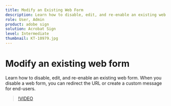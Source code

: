 ```yaml
---
title: Modify an Existing Web Form
description: Learn how to disable, edit, and re-enable an existing web form
role: User, Admin
product: adobe sign
solution: Acrobat Sign
level: Intermediate
thumbnail: KT-10979.jpg
---
```

# Modify an existing web form

Learn how to disable, edit, and re-enable an existing web form. When you disable a web form, you can redirect the URL or create a custom message for end-users.

>[!VIDEO](https://video.tv.adobe.com/v/346677?hidetitle=true)

